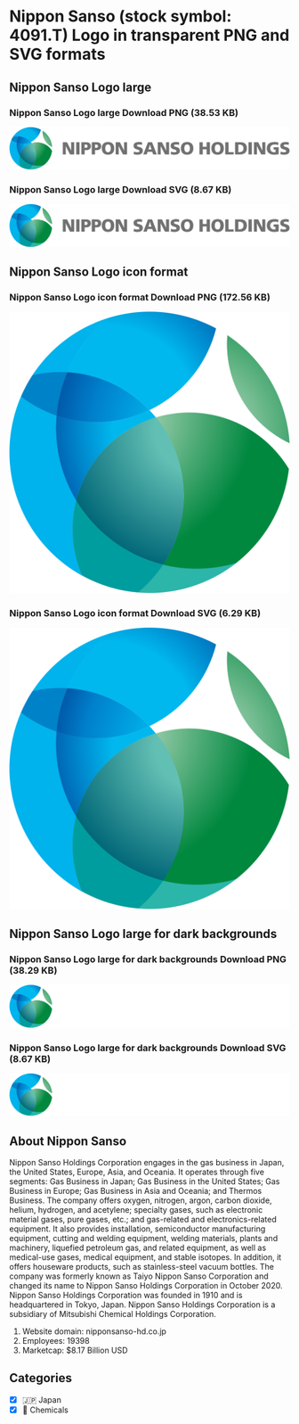 # Nippon Sanso (stock symbol: 4091.T) Logo in transparent PNG and SVG formats

## Nippon Sanso Logo large

### Nippon Sanso Logo large Download PNG (38.53 KB)

![Nippon Sanso Logo large Download PNG (38.53 KB)](/img/orig/4091.T_BIG-19ee17ce.png)

### Nippon Sanso Logo large Download SVG (8.67 KB)

![Nippon Sanso Logo large Download SVG (8.67 KB)](/img/orig/4091.T_BIG-169e0026.svg)

## Nippon Sanso Logo icon format

### Nippon Sanso Logo icon format Download PNG (172.56 KB)

![Nippon Sanso Logo icon format Download PNG (172.56 KB)](/img/orig/4091.T-d2c41571.png)

### Nippon Sanso Logo icon format Download SVG (6.29 KB)

![Nippon Sanso Logo icon format Download SVG (6.29 KB)](/img/orig/4091.T-696b5f32.svg)

## Nippon Sanso Logo large for dark backgrounds

### Nippon Sanso Logo large for dark backgrounds Download PNG (38.29 KB)

![Nippon Sanso Logo large for dark backgrounds Download PNG (38.29 KB)](/img/orig/4091.T_BIG.D-783acb9f.png)

### Nippon Sanso Logo large for dark backgrounds Download SVG (8.67 KB)

![Nippon Sanso Logo large for dark backgrounds Download SVG (8.67 KB)](/img/orig/4091.T_BIG.D-6847c78c.svg)

## About Nippon Sanso

Nippon Sanso Holdings Corporation engages in the gas business in Japan, the United States, Europe, Asia, and Oceania. It operates through five segments: Gas Business in Japan; Gas Business in the United States; Gas Business in Europe; Gas Business in Asia and Oceania; and Thermos Business. The company offers oxygen, nitrogen, argon, carbon dioxide, helium, hydrogen, and acetylene; specialty gases, such as electronic material gases, pure gases, etc.; and gas-related and electronics-related equipment. It also provides installation, semiconductor manufacturing equipment, cutting and welding equipment, welding materials, plants and machinery, liquefied petroleum gas, and related equipment, as well as medical-use gases, medical equipment, and stable isotopes. In addition, it offers houseware products, such as stainless-steel vacuum bottles. The company was formerly known as Taiyo Nippon Sanso Corporation and changed its name to Nippon Sanso Holdings Corporation in October 2020. Nippon Sanso Holdings Corporation was founded in 1910 and is headquartered in Tokyo, Japan. Nippon Sanso Holdings Corporation is a subsidiary of Mitsubishi Chemical Holdings Corporation.

1. Website domain: nipponsanso-hd.co.jp
2. Employees: 19398
3. Marketcap: $8.17 Billion USD


## Categories
- [x] 🇯🇵 Japan
- [x] 🧪 Chemicals
